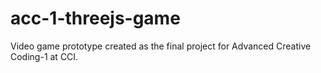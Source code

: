 # acc-1-threejs-game
Video game prototype created as the final project for Advanced Creative Coding-1 at CCI.
